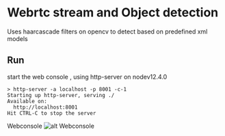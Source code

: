 # Webrtc stream and Object detection 

Uses haarcascade filters on opencv to detect based on predefined xml models 

## Run

start the web console , using http-server on nodev12.4.0
```
> http-server -a localhost -p 8001 -c-1
Starting up http-server, serving ./
Available on:
  http://localhost:8001
Hit CTRL-C to stop the server
```

Webconsole 
![alt Webconsole](https://github.com/altanai/Ramudroid/blob/master/ramudroid_rpi_object_detection_webrtc_stream/screenshot/Screenshot%202019-09-14%20at%2011.07.45%20AM.png?raw=true)

